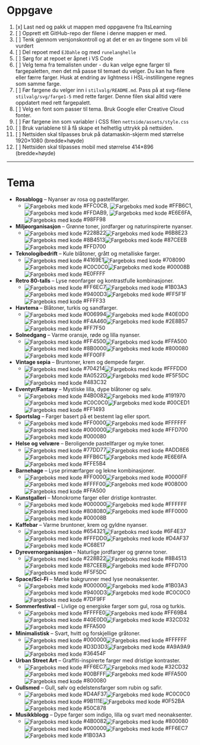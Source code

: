 # Oppgave

1. [x] Last ned og pakk ut mappen med oppgavene fra ItsLearning
2. [ ] Opprett ett GitHub-repo der filene i denne mappen er med.
3. [ ] Tenk gjennom versjonskontroll og at det er en av tingene som vil bli vurdert
4. [ ] Del repoet med `EJDahle` og med `runelanghelle`
5. [ ] Sørg for at repoet er åpnet i VS Code
6. [ ] Velg tema fra temalisten under - du kan velge egne farger til fargepaletten, men det må passe til temaet du velger. Du kan ha flere eller færre farger. Husk at endring av lightness i HSL-instillingene regnes som samme farge.
7. [ ] Før fargene du velger inn i `stilvalg/README.md`. Pass på at svg-filene `stilvalg/svg/farge1-5` med rette farger. Denne filen skal alltid være oppdatert med rett fargepalett.
8. [ ] Velg en font som passer til tema. Bruk Google eller Creative Cloud fonter.
9. [ ] Før fargene inn som variabler i CSS filen `nettside/assets/style.css`
10. [ ] Bruk variablene til å få skape et helhetlig uttrykk på nettsiden.  
11. [ ] Nettsiden skal tilpasses bruk på datamaskin-skjerm med størrelse 1920&#xd7;1080 (bredde&#xd7;høyde)
12. [ ] Nettsiden skal tilpasses mobil med størrelse 414&#xd7;896 (bredde&#xd7;høyde)

---

# Tema

- <b>Rosablogg</b> – Nyanser av rosa og pastellfarger.
  - <img src="stilvalg/svg/FFC0CB.svg" alt="Fargeboks med kode" style="vertical-align: middle;"> #FFC0CB, <img src="stilvalg/svg/FFB6C1.svg" alt="Fargeboks med kode" style="vertical-align: middle;"> #FFB6C1, <img src="stilvalg/svg/FFDAB9.svg" alt="Fargeboks med kode" style="vertical-align: middle;"> #FFDAB9, <img src="stilvalg/svg/E6E6FA.svg" alt="Fargeboks med kode" style="vertical-align: middle;"> #E6E6FA, <img src="stilvalg/svg/98FF98.svg" alt="Fargeboks med kode" style="vertical-align: middle;"> #98FF98
- <b>Miljøorganisasjon</b> – Grønne toner, jordfarger og naturinspirerte nyanser.
  - <img src='stilvalg/svg/228B22.svg' alt='Fargeboks med kode' style='vertical-align: middle;'> #228B22<img src='stilvalg/svg/6B8E23.svg' alt='Fargeboks med kode' style='vertical-align: middle;'> #6B8E23<img src='stilvalg/svg/8B4513.svg' alt='Fargeboks med kode' style='vertical-align: middle;'> #8B4513<img src='stilvalg/svg/87CEEB.svg' alt='Fargeboks med kode' style='vertical-align: middle;'> #87CEEB<img src='stilvalg/svg/FFD700.svg' alt='Fargeboks med kode' style='vertical-align: middle;'> #FFD700
- <b>Teknologibedrift</b> – Kule blåtoner, grått og metalliske farger.
  - <img src='stilvalg/svg/4169E1.svg' alt='Fargeboks med kode' style='vertical-align: middle;'> #4169E1<img src='stilvalg/svg/708090.svg' alt='Fargeboks med kode' style='vertical-align: middle;'> #708090<img src='stilvalg/svg/C0C0C0.svg' alt='Fargeboks med kode' style='vertical-align: middle;'> #C0C0C0<img src='stilvalg/svg/00008B.svg' alt='Fargeboks med kode' style='vertical-align: middle;'> #00008B<img src='stilvalg/svg/E0FFFF.svg' alt='Fargeboks med kode' style='vertical-align: middle;'> #E0FFFF
- <b>Retro 80-talls</b> – Lyse neonfarger og kontrastfulle kombinasjoner.
  - <img src='stilvalg/svg/FF6EC7.svg' alt='Fargeboks med kode' style='vertical-align: middle;'> #FF6EC7<img src='stilvalg/svg/1B03A3.svg' alt='Fargeboks med kode' style='vertical-align: middle;'> #1B03A3<img src='stilvalg/svg/9400D3.svg' alt='Fargeboks med kode' style='vertical-align: middle;'> #9400D3<img src='stilvalg/svg/FF5F1F.svg' alt='Fargeboks med kode' style='vertical-align: middle;'> #FF5F1F<img src='stilvalg/svg/FFFF33.svg' alt='Fargeboks med kode' style='vertical-align: middle;'> #FFFF33
- <b>Havtema</b> – Blåtoner, turkis og sandfarger.
  - <img src='stilvalg/svg/006994.svg' alt='Fargeboks med kode' style='vertical-align: middle;'> #006994<img src='stilvalg/svg/40E0D0.svg' alt='Fargeboks med kode' style='vertical-align: middle;'> #40E0D0<img src='stilvalg/svg/F4A460.svg' alt='Fargeboks med kode' style='vertical-align: middle;'> #F4A460<img src='stilvalg/svg/2E8B57.svg' alt='Fargeboks med kode' style='vertical-align: middle;'> #2E8B57<img src='stilvalg/svg/FF7F50.svg' alt='Fargeboks med kode' style='vertical-align: middle;'> #FF7F50
- <b>Solnedgang</b> – Varme oransje, røde og lilla nyanser.
  - <img src='stilvalg/svg/FF4500.svg' alt='Fargeboks med kode' style='vertical-align: middle;'> #FF4500<img src='stilvalg/svg/FFA500.svg' alt='Fargeboks med kode' style='vertical-align: middle;'> #FFA500<img src='stilvalg/svg/8B0000.svg' alt='Fargeboks med kode' style='vertical-align: middle;'> #8B0000<img src='stilvalg/svg/800080.svg' alt='Fargeboks med kode' style='vertical-align: middle;'> #800080<img src='stilvalg/svg/FF00FF.svg' alt='Fargeboks med kode' style='vertical-align: middle;'> #FF00FF
- <b>Vintage sepia</b> – Bruntoner, krem og dempede farger.
  - <img src='stilvalg/svg/704214.svg' alt='Fargeboks med kode' style='vertical-align: middle;'> #704214<img src='stilvalg/svg/FFFDD0.svg' alt='Fargeboks med kode' style='vertical-align: middle;'> #FFFDD0<img src='stilvalg/svg/A0522D.svg' alt='Fargeboks med kode' style='vertical-align: middle;'> #A0522D<img src='stilvalg/svg/F5F5DC.svg' alt='Fargeboks med kode' style='vertical-align: middle;'> #F5F5DC<img src='stilvalg/svg/483C32.svg' alt='Fargeboks med kode' style='vertical-align: middle;'> #483C32
- <b>Eventyr/Fantasy</b> – Mystiske lilla, dype blåtoner og sølv.
  - <img src='stilvalg/svg/4B0082.svg' alt='Fargeboks med kode' style='vertical-align: middle;'> #4B0082<img src='stilvalg/svg/191970.svg' alt='Fargeboks med kode' style='vertical-align: middle;'> #191970<img src='stilvalg/svg/C0C0C0.svg' alt='Fargeboks med kode' style='vertical-align: middle;'> #C0C0C0<img src='stilvalg/svg/00CED1.svg' alt='Fargeboks med kode' style='vertical-align: middle;'> #00CED1<img src='stilvalg/svg/FF1493.svg' alt='Fargeboks med kode' style='vertical-align: middle;'> #FF1493
- <b>Sportslag</b> – Farger basert på et bestemt lag eller sport.
  - <img src='stilvalg/svg/FF0000.svg' alt='Fargeboks med kode' style='vertical-align: middle;'> #FF0000<img src='stilvalg/svg/FFFFFF.svg' alt='Fargeboks med kode' style='vertical-align: middle;'> #FFFFFF<img src='stilvalg/svg/000000.svg' alt='Fargeboks med kode' style='vertical-align: middle;'> #000000<img src='stilvalg/svg/FFD700.svg' alt='Fargeboks med kode' style='vertical-align: middle;'> #FFD700<img src='stilvalg/svg/000080.svg' alt='Fargeboks med kode' style='vertical-align: middle;'> #000080
- <b>Helse og velvære</b> – Beroligende pastellfarger og myke toner.
  - <img src='stilvalg/svg/77DD77.svg' alt='Fargeboks med kode' style='vertical-align: middle;'> #77DD77<img src='stilvalg/svg/ADD8E6.svg' alt='Fargeboks med kode' style='vertical-align: middle;'> #ADD8E6<img src='stilvalg/svg/FFB6C1.svg' alt='Fargeboks med kode' style='vertical-align: middle;'> #FFB6C1<img src='stilvalg/svg/E6E6FA.svg' alt='Fargeboks med kode' style='vertical-align: middle;'> #E6E6FA<img src='stilvalg/svg/FFE5B4.svg' alt='Fargeboks med kode' style='vertical-align: middle;'> #FFE5B4
- <b>Barnehage</b> – Lyse primærfarger og lekne kombinasjoner.
  - <img src='stilvalg/svg/FF0000.svg' alt='Fargeboks med kode' style='vertical-align: middle;'> #FF0000<img src='stilvalg/svg/0000FF.svg' alt='Fargeboks med kode' style='vertical-align: middle;'> #0000FF<img src='stilvalg/svg/FFFF00.svg' alt='Fargeboks med kode' style='vertical-align: middle;'> #FFFF00<img src='stilvalg/svg/008000.svg' alt='Fargeboks med kode' style='vertical-align: middle;'> #008000<img src='stilvalg/svg/FFA500.svg' alt='Fargeboks med kode' style='vertical-align: middle;'> #FFA500
- <b>Kunstgalleri</b> – Monokrome farger eller dristige kontraster.
  - <img src='stilvalg/svg/000000.svg' alt='Fargeboks med kode' style='vertical-align: middle;'> #000000<img src='stilvalg/svg/FFFFFF.svg' alt='Fargeboks med kode' style='vertical-align: middle;'> #FFFFFF<img src='stilvalg/svg/808080.svg' alt='Fargeboks med kode' style='vertical-align: middle;'> #808080<img src='stilvalg/svg/FF0000.svg' alt='Fargeboks med kode' style='vertical-align: middle;'> #FF0000<img src='stilvalg/svg/00008B.svg' alt='Fargeboks med kode' style='vertical-align: middle;'> #00008B
- <b>Kaffebar</b> – Varme bruntoner, krem og gyldne nyanser.
  - <img src='stilvalg/svg/654321.svg' alt='Fargeboks med kode' style='vertical-align: middle;'> #654321<img src='stilvalg/svg/6F4E37.svg' alt='Fargeboks med kode' style='vertical-align: middle;'> #6F4E37<img src='stilvalg/svg/FFFDD0.svg' alt='Fargeboks med kode' style='vertical-align: middle;'> #FFFDD0<img src='stilvalg/svg/D4AF37.svg' alt='Fargeboks med kode' style='vertical-align: middle;'> #D4AF37<img src='stilvalg/svg/C68E17.svg' alt='Fargeboks med kode' style='vertical-align: middle;'> #C68E17
- <b>Dyrevernorganisasjon</b> – Naturlige jordfarger og grønne toner.
  - <img src='stilvalg/svg/228B22.svg' alt='Fargeboks med kode' style='vertical-align: middle;'> #228B22<img src='stilvalg/svg/8B4513.svg' alt='Fargeboks med kode' style='vertical-align: middle;'> #8B4513<img src='stilvalg/svg/87CEEB.svg' alt='Fargeboks med kode' style='vertical-align: middle;'> #87CEEB<img src='stilvalg/svg/FFD700.svg' alt='Fargeboks med kode' style='vertical-align: middle;'> #FFD700<img src='stilvalg/svg/F5F5DC.svg' alt='Fargeboks med kode' style='vertical-align: middle;'> #F5F5DC
- <b>Space/Sci-Fi</b> – Mørke bakgrunner med lyse neonaksenter.
  - <img src='stilvalg/svg/000000.svg' alt='Fargeboks med kode' style='vertical-align: middle;'> #000000<img src='stilvalg/svg/1B03A3.svg' alt='Fargeboks med kode' style='vertical-align: middle;'> #1B03A3<img src='stilvalg/svg/9400D3.svg' alt='Fargeboks med kode' style='vertical-align: middle;'> #9400D3<img src='stilvalg/svg/C0C0C0.svg' alt='Fargeboks med kode' style='vertical-align: middle;'> #C0C0C0<img src='stilvalg/svg/7DF9FF.svg' alt='Fargeboks med kode' style='vertical-align: middle;'> #7DF9FF
- <b>Sommerfestival</b> – Livlige og energiske farger som gul, rosa og turkis.
  - <img src='stilvalg/svg/FFFFE0.svg' alt='Fargeboks med kode' style='vertical-align: middle;'> #FFFFE0<img src='stilvalg/svg/FF69B4.svg' alt='Fargeboks med kode' style='vertical-align: middle;'> #FF69B4<img src='stilvalg/svg/40E0D0.svg' alt='Fargeboks med kode' style='vertical-align: middle;'> #40E0D0<img src='stilvalg/svg/32CD32.svg' alt='Fargeboks med kode' style='vertical-align: middle;'> #32CD32<img src='stilvalg/svg/FFA500.svg' alt='Fargeboks med kode' style='vertical-align: middle;'> #FFA500
- <b>Minimalistisk</b> – Svart, hvitt og forskjellige gråtoner.
  - <img src='stilvalg/svg/000000.svg' alt='Fargeboks med kode' style='vertical-align: middle;'> #000000<img src='stilvalg/svg/FFFFFF.svg' alt='Fargeboks med kode' style='vertical-align: middle;'> #FFFFFF<img src='stilvalg/svg/D3D3D3.svg' alt='Fargeboks med kode' style='vertical-align: middle;'> #D3D3D3<img src='stilvalg/svg/A9A9A9.svg' alt='Fargeboks med kode' style='vertical-align: middle;'> #A9A9A9<img src='stilvalg/svg/36454F.svg' alt='Fargeboks med kode' style='vertical-align: middle;'> #36454F
- <b>Urban Street Art</b> – Graffiti-inspirerte farger med dristige kontraster.
  - <img src='stilvalg/svg/FF6EC7.svg' alt='Fargeboks med kode' style='vertical-align: middle;'> #FF6EC7<img src='stilvalg/svg/32CD32.svg' alt='Fargeboks med kode' style='vertical-align: middle;'> #32CD32<img src='stilvalg/svg/00BFFF.svg' alt='Fargeboks med kode' style='vertical-align: middle;'> #00BFFF<img src='stilvalg/svg/FFA500.svg' alt='Fargeboks med kode' style='vertical-align: middle;'> #FFA500<img src='stilvalg/svg/800080.svg' alt='Fargeboks med kode' style='vertical-align: middle;'> #800080
- <b>Gullsmed</b> – Gull, sølv og edelstensfarger som rubin og safir.
  - <img src='stilvalg/svg/D4AF37.svg' alt='Fargeboks med kode' style='vertical-align: middle;'> #D4AF37<img src='stilvalg/svg/C0C0C0.svg' alt='Fargeboks med kode' style='vertical-align: middle;'> #C0C0C0<img src='stilvalg/svg/9B111E.svg' alt='Fargeboks med kode' style='vertical-align: middle;'> #9B111E<img src='stilvalg/svg/0F52BA.svg' alt='Fargeboks med kode' style='vertical-align: middle;'> #0F52BA<img src='stilvalg/svg/50C878.svg' alt='Fargeboks med kode' style='vertical-align: middle;'> #50C878
- <b>Musikkblogg</b> – Dype farger som indigo, lilla og svart med neonaksenter.
  - <img src='stilvalg/svg/4B0082.svg' alt='Fargeboks med kode' style='vertical-align: middle;'> #4B0082<img src='stilvalg/svg/800080.svg' alt='Fargeboks med kode' style='vertical-align: middle;'> #800080<img src='stilvalg/svg/000000.svg' alt='Fargeboks med kode' style='vertical-align: middle;'> #000000<img src='stilvalg/svg/FF6EC7.svg' alt='Fargeboks med kode' style='vertical-align: middle;'> #FF6EC7<img src='stilvalg/svg/1B03A3.svg' alt='Fargeboks med kode' style='vertical-align: middle;'> #1B03A3